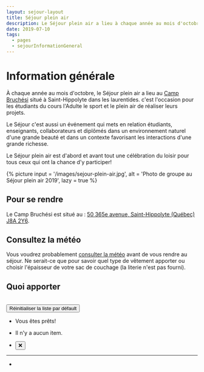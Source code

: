 ```yaml
---
layout: sejour-layout
title: Séjour plein air
description: Le Séjour plein air a lieu à chaque année au mois d'octobre. c'est l'occasion pour les étudiants du cours l'Adulte le sport et le plein air de réaliser leurs projets.
date: 2019-07-10
tags: 
  - pages
  - sejourInformationGeneral
---
```

# Information générale
À chaque année au mois d'octobre, le Séjour plein air a lieu au [Camp Bruchési](https://www.campbruchesi.ca/ "Site web du Camp Bruchési") situé à Saint-Hippolyte dans les laurentides. c'est l'occasion pour les étudiants du cours l'Adulte le sport et le plein air de réaliser leurs projets.

Le Séjour c'est aussi un événement qui mets en relation étudiants, enseignants, collaborateurs et diplômés dans un environnement naturel d'une grande beauté et dans un contexte favorisant les interactions d'une grande richesse.

Le Séjour plein air est d'abord et avant tout une célébration du loisir pour tous ceux qui ont la chance d'y participer!

{% picture 
input = '/images/sejour-plein-air.jpg',
alt = 'Photo de groupe au Séjour plein air 2019',
lazy = true
%}

## Pour se rendre
Le Camp Bruchési est situé au : [50 365e avenue, Saint-Hippolyte (Québec) J8A 2Y6](https://www.google.com/maps/place/50+365e+Av,+Saint-Hippolyte,+QC+J8A+2Y6/@45.9458259,-73.9916273,17z/data=!3m1!4b1!4m5!3m4!1s0x4ccf3578d3e72bc5:0x342a8f8990b22bed!8m2!3d45.9458259!4d-73.9894386 "Page Google Maps pour cette adresse").
## Consultez la météo
Vous voudrez probablement [consulter la météo](https://www.accuweather.com/fr/ca/saint-hippolyte/j8a/hourly-weather-forecast/56156 "Météo pour Saint-Hippolyte sur AccuWeather") avant de vous rendre au séjour. Ne serait-ce que pour savoir quel type de vêtement apporter ou choisir l'épaisseur de votre sac de couchage (la literie n'est pas fourni).
## Quoi apporter

<div id="what-to-bring-todo-list" v-scope v-effect="save()">
<form @submit.prevent v-scope="CreateTodoForm()"></form>
<br>
<button @click="removeTodoStorage">Réinitialiser la liste par défault</button>

<ul role="list" v-cloak>
<li v-show="!filteredTodos(item => !item.isChecked).length && todos.length"><p>Vous êtes prêts!</p></li>
<li v-show="!todos.length"><p>Il n'y a aucun item.</p></li>
<li v-for="todo in filteredTodos(item => !item.isChecked)" :key="todo.uid">
<span v-scope="TodoItem()"></span>
<button @click="removeTodo(todo)" title="Supprimer">❌</button>
</li>
</ul>

<hr v-show="filteredTodos(item => item.isChecked).length">

<ul role="list" v-cloak>
<li v-for="todo in filteredTodos(item => item.isChecked)" :key="todo.uid">
<span v-scope="TodoItem()"></span>
</li>
</ul>
</div>

<template id="create-todo-form">
<input type="text" v-model="todoName">
<button @click="createNewTodo">Nouvel item</button>
</template>

<template id="todo-item">
<input type="checkbox" :id="todo.uid" @change="todo.isChecked = !todo.isChecked" name="todoListItem" :checked="todo.isChecked">
<label :for="todo.uid" v-text="todo.name" :class="{'line-through': todo.isChecked}"></label>
</template>